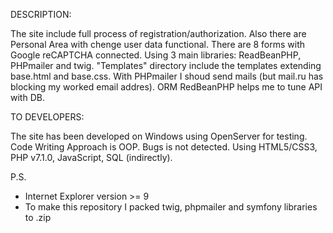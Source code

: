 DESCRIPTION:

The site include full process of registration/authorization. Also there are Personal Area with chenge user data functional. There are 8 forms with Google reCAPTCHA connected. Using 3 main libraries: ReadBeanPHP, PHPmailer and twig. "Templates" directory include the templates extending base.html and base.css. With PHPmailer I shoud send mails (but mail.ru has blocking my worked email addres). ORM RedBeanPHP helps me to tune API with DB.

TO DEVELOPERS:

The site has been developed on Windows using OpenServer for testing. Code Writing Approach is OOP. Bugs is not detected. Using HTML5/CSS3, PHP v7.1.0, JavaScript, SQL (indirectly).

P.S.

- Internet Explorer version >= 9 
- To make this repository I packed twig, phpmailer and symfony libraries to .zip
